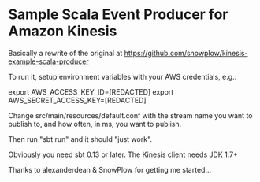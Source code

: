 # Sample Scala Event Producer for Amazon Kinesis

Basically a rewrite of the original at https://github.com/snowplow/kinesis-example-scala-producer

To run it, setup environment variables with your AWS credentials, e.g.:

export AWS_ACCESS_KEY_ID=[REDACTED]
export AWS_SECRET_ACCESS_KEY=[REDACTED]

Change src/main/resources/default.conf with the stream name you want to publish to, and how often, in ms,
you want to publish.

Then run "sbt run" and it should "just work".

Obviously you need sbt 0.13 or later. The Kinesis client needs JDK 1.7+

Thanks to alexanderdean & SnowPlow for getting me started...

